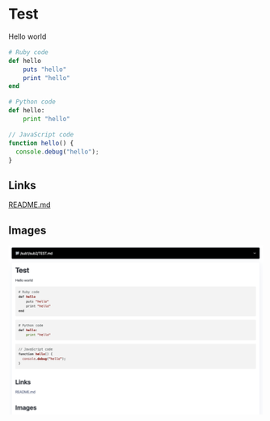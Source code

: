 # Test

Hello world

```ruby
# Ruby code
def hello
    puts "hello"
    print "hello"
end
```

```python
# Python code
def hello:
    print "hello"
```

```javascript
// JavaScript code
function hello() {
  console.debug("hello");
}
```

## Links

[README.md](../../README.md)

## Images

![Screenshot](../../markdown-server-screenshot.png)
